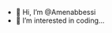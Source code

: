 - 👋 Hi, I’m @Amenabbessi
- 👀 I’m interested in coding... 

<!---
Amenabbessi/Amenabbessi is a ✨ special ✨ repository because its `README.md` (this file) appears on your GitHub profile.
You can click the Preview link to take a look at your changes.
--->
